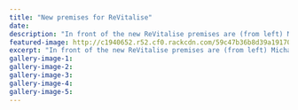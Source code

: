 ```yaml
---
title: "New premises for ReVitalise"
date: 
description: "In front of the new ReVitalise premises are (from left) Michaela Sullenberger (former WHS student), Julie Heathcote, Audrey O'Keefe, Sue Smith and Michelle Low."
featured-image: http://c1940652.r52.cf0.rackcdn.com/59c47b36b8d39a1917000038/Michaela-sullenberger-re-vitalise-new-premises.jpg
excerpt: "In front of the new ReVitalise premises are (from left) Michaela Sullenberger (former WHS student), Julie Heathcote, Audrey O'Keefe, Sue Smith and Michelle Low."
gallery-image-1: 
gallery-image-2: 
gallery-image-3: 
gallery-image-4: 
gallery-image-5: 
---
```

